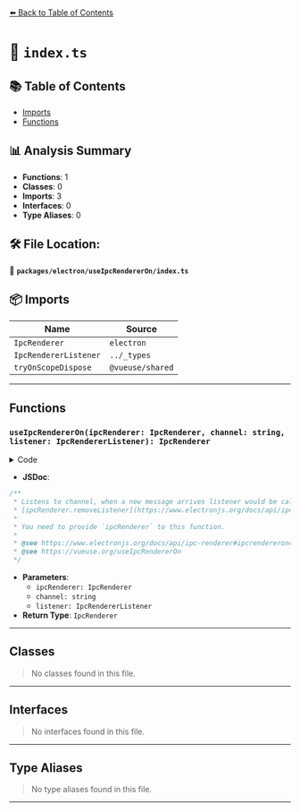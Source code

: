 [⬅️ Back to Table of Contents](../../../index.md)

# 📄 `index.ts`

## 📚 Table of Contents

- [Imports](#imports)
- [Functions](#functions)

## 📊 Analysis Summary

- **Functions**: 1
- **Classes**: 0
- **Imports**: 3
- **Interfaces**: 0
- **Type Aliases**: 0

## 🛠️ File Location:
📂 **`packages/electron/useIpcRendererOn/index.ts`**

## 📦 Imports

| Name | Source |
|------|--------|
| `IpcRenderer` | `electron` |
| `IpcRendererListener` | `../_types` |
| `tryOnScopeDispose` | `@vueuse/shared` |


---

## Functions

### `useIpcRendererOn(ipcRenderer: IpcRenderer, channel: string, listener: IpcRendererListener): IpcRenderer`

<details><summary>Code</summary>

```ts
export function useIpcRendererOn(ipcRenderer: IpcRenderer, channel: string, listener: IpcRendererListener): IpcRenderer
```
</details>

- **JSDoc**:
```ts
/**
 * Listens to channel, when a new message arrives listener would be called with listener(event, args...).
 * [ipcRenderer.removeListener](https://www.electronjs.org/docs/api/ipc-renderer#ipcrendererremovelistenerchannel-listener) automatically on unmounted.
 *
 * You need to provide `ipcRenderer` to this function.
 *
 * @see https://www.electronjs.org/docs/api/ipc-renderer#ipcrendereronchannel-listener
 * @see https://vueuse.org/useIpcRendererOn
 */
```

- **Parameters**:
  - `ipcRenderer: IpcRenderer`
  - `channel: string`
  - `listener: IpcRendererListener`
- **Return Type**: `IpcRenderer`

---

## Classes

> No classes found in this file.


---

## Interfaces

> No interfaces found in this file.


---

## Type Aliases

> No type aliases found in this file.


---